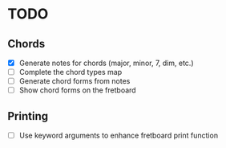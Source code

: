 # TODO

## Chords
- [x] Generate notes for chords (major, minor, 7, dim, etc.)
- [ ] Complete the chord types map
- [ ] Generate chord forms from notes
- [ ] Show chord forms on the fretboard

## Printing
- [ ] Use keyword arguments to enhance fretboard print function
